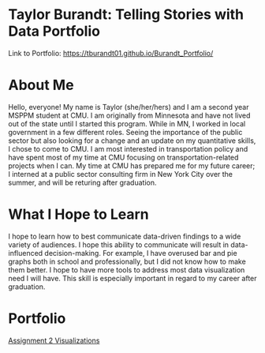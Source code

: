 # Taylor Burandt: Telling Stories with Data Portfolio
Link to Portfolio: https://tburandt01.github.io/Burandt_Portfolio/

# **About Me**
Hello, everyone! My name is Taylor (she/her/hers) and I am a second year MSPPM student at CMU. I am originally from Minnesota and have not lived out of the state until I started this program. While in MN, I worked in local government in a few different roles. Seeing the importance of the public sector but also looking for a change and an update on my quantitative skills, I chose to come to CMU. I am most interested in transportation policy and have spent most of my time at CMU focusing on transportation-related projects when I can. My time at CMU has prepared me for my future career; I interned at a public sector consulting firm in New York City over the summer, and will be returing after graduation. 

# **What I Hope to Learn**
I hope to learn how to best communicate data-driven findings to a wide variety of audiences. I hope this ability to communicate will result in data-influenced decision-making. For example, I have overused bar and pie graphs both in school and professionally, but I did not know how to make them better. I hope to have more tools to address most data visualization need I will have. This skill is especially important in regard to my career after graduation.

# **Portfolio**
[Assignment 2 Visualizations](/Assignment_2) 
